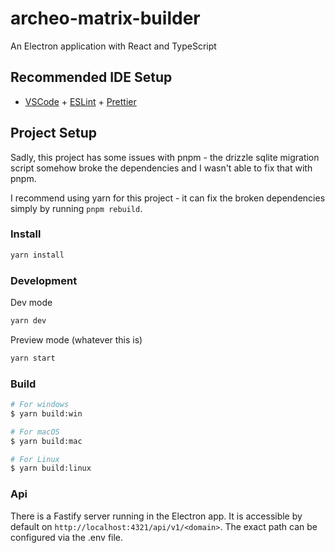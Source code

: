 # archeo-matrix-builder

An Electron application with React and TypeScript

## Recommended IDE Setup

- [VSCode](https://code.visualstudio.com/) + [ESLint](https://marketplace.visualstudio.com/items?itemName=dbaeumer.vscode-eslint) + [Prettier](https://marketplace.visualstudio.com/items?itemName=esbenp.prettier-vscode)

## Project Setup

Sadly, this project has some issues with pnpm - the drizzle sqlite migration script somehow broke the dependencies and I wasn't able to fix that with pnpm.

I recommend using yarn for this project - it can fix the broken dependencies simply by running `pnpm rebuild`.

### Install

```bash
yarn install
```

### Development

Dev mode

```bash
yarn dev
```

Preview mode (whatever this is)

```bash
yarn start
```

### Build

```bash
# For windows
$ yarn build:win

# For macOS
$ yarn build:mac

# For Linux
$ yarn build:linux
```

### Api

There is a Fastify server running in the Electron app. It is accessible by default on `http://localhost:4321/api/v1/<domain>`. The exact path can be configured via the .env file.
